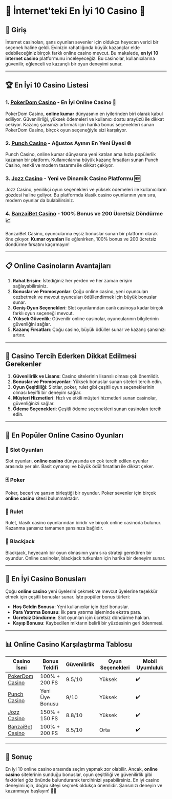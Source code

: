 # 🌟 İnternet'teki En İyi 10 Casino 🌟

## 🎲 Giriş

İnternet casinoları, şans oyunları sevenler için oldukça heyecan verici bir seçenek haline geldi. Evinizin rahatlığında büyük kazançlar elde edebileceğiniz birçok farklı online casino mevcut. Bu makalede, **en iyi 10 internet casino** platformunu inceleyeceğiz. Bu casinolar, kullanıcılarına güvenilir, eğlenceli ve kazançlı bir oyun deneyimi sunar.

---

## 🏆 En İyi 10 Casino Listesi

### 1. **[PokerDom Casino](https://brandplay.link/Bxg7SC7H)** - En İyi Online Casino 🥇

PokerDom Casino, **online kumar** dünyasının en iyilerinden biri olarak kabul ediliyor. Güvenilirliği, yüksek ödemeleri ve kullanıcı dostu arayüzü ile dikkat çekiyor. Kazanç şansınızı artırmak için harika bonus seçenekleri sunan PokerDom Casino, birçok oyun seçeneğiyle sizi karşılıyor.

### 2. **[Punch Casino](https://betpunch1.com/d638d6d39)** - Ağustos Ayının En Yeni Üyesi 🌐

Punch Casino, online kumar dünyasına yeni katılan ama hızla popülerlik kazanan bir platform. Kullanıcılarına büyük kazanç fırsatları sunan Punch Casino, renkli ve modern tasarımı ile dikkat çekiyor. 

### 3. **[Jozz Casino](https://tk435zi5i9.com/alt/jozz/registration?e8250665e216213938eeaefaf3e61c0a)** - Yeni ve Dinamik Casino Platformu 🆕

Jozz Casino, yenilikçi oyun seçenekleri ve yüksek ödemeleri ile kullanıcıların gözdesi haline geliyor. Bu platformda klasik casino oyunlarının yanı sıra, modern oyunlar da bulabilirsiniz. 

### 4. **[BanzaiBet Casino](https://bnzstr009.com/e9rVJ)** - 100% Bonus ve 200 Ücretsiz Döndürme 📈

BanzaiBet Casino, oyuncularına eşsiz bonuslar sunan bir platform olarak öne çıkıyor. **Kumar oyunları** ile eğlenirken, 100% bonus ve 200 ücretsiz döndürme fırsatını kaçırmayın!

---

## 📋 Online Casinoların Avantajları

1. **Rahat Erişim**: İstediğiniz her yerden ve her zaman erişim sağlayabilirsiniz.
2. **Bonuslar ve Promosyonlar**: Çoğu online casino, yeni oyuncuları cezbetmek ve mevcut oyuncuları ödüllendirmek için büyük bonuslar sunar.
3. **Geniş Oyun Seçenekleri**: Slot oyunlarından canlı casinoya kadar birçok farklı oyun seçeneği mevcut.
4. **Yüksek Güvenlik**: Güvenilir online casinolar, oyuncularının bilgilerinin güvenliğini sağlar.
5. **Kazanç Fırsatları**: Çoğu casino, büyük ödüller sunar ve kazanç şansınızı artırır.

---

## 🎰 Casino Tercih Ederken Dikkat Edilmesi Gerekenler

1. **Güvenilirlik ve Lisans**: Casino sitelerinin lisanslı olması çok önemlidir.
2. **Bonuslar ve Promosyonlar**: Yüksek bonuslar sunan siteleri tercih edin.
3. **Oyun Çeşitliliği**: Slotlar, poker, rulet gibi çeşitli oyun seçeneklerinin olması keyifli bir deneyim sağlar.
4. **Müşteri Hizmetleri**: Hızlı ve etkili müşteri hizmetleri sunan casinolar, güvenliğinizi sağlar.
5. **Ödeme Seçenekleri**: Çeşitli ödeme seçenekleri sunan casinoları tercih edin.

---

## 🌟 En Popüler Online Casino Oyunları

### 🎲 Slot Oyunları

Slot oyunları, **online casino** dünyasında en çok tercih edilen oyunlar arasında yer alır. Basit oynanışı ve büyük ödül fırsatları ile dikkat çeker. 

### 🃏 Poker

Poker, beceri ve şansın birleştiği bir oyundur. Poker sevenler için birçok **online casino** sitesi bulunmaktadır.

### 🎡 Rulet

Rulet, klasik casino oyunlarından biridir ve birçok online casinoda bulunur. Kazanma şansınız tamamen şansınıza bağlıdır.

### 🎴 Blackjack

Blackjack, heyecanlı bir oyun olmasının yanı sıra strateji gerektiren bir oyundur. Online casinolar, blackjack tutkunları için harika bir deneyim sunar.

---

## 🎁 En İyi Casino Bonusları

Çoğu **online casino** yeni üyelerini çekmek ve mevcut üyelerine teşekkür etmek için çeşitli bonuslar sunar. İşte popüler bonus türleri:

- **Hoş Geldin Bonusu**: Yeni kullanıcılar için özel bonuslar.
- **Para Yatırma Bonusu**: İlk para yatırma işleminde ekstra para.
- **Ücretsiz Döndürme**: Slot oyunları için ücretsiz döndürme hakları.
- **Kayıp Bonusu**: Kaybedilen miktarın belirli bir yüzdesinin geri ödenmesi.

---

## 📊 Online Casino Karşılaştırma Tablosu

| Casino İsmi          | Bonus Teklifi            | Güvenilirlik   | Oyun Seçenekleri | Mobil Uyumluluk |
|----------------------|--------------------------|----------------|------------------|------------------|
| [PokerDom Casino](https://brandplay.link/Bxg7SC7H)   | 100% + 200 FS             | 9.5/10         | Yüksek           | ✔️                |
| [Punch Casino](https://betpunch1.com/d638d6d39)      | Yeni Üye Bonusu           | 9/10           | Yüksek           | ✔️                |
| [Jozz Casino](https://tk435zi5i9.com/alt/jozz/registration?e8250665e216213938eeaefaf3e61c0a) | 150% + 150 FS             | 8.8/10         | Yüksek           | ✔️                |
| [BanzaiBet Casino](https://bnzstr009.com/e9rVJ)      | 100% + 200 FS             | 8.5/10         | Orta             | ✔️                |

---

## 📝 Sonuç

En iyi 10 online casino arasında seçim yapmak zor olabilir. Ancak, **online casino** sitelerinin sunduğu bonuslar, oyun çeşitliliği ve güvenilirlik gibi faktörleri göz önünde bulundurarak tercihinizi yapabilirsiniz. En iyi casino deneyimi için, doğru siteyi seçmek oldukça önemlidir. Şansınızı deneyin ve kazanmaya başlayın! 🎉💸

